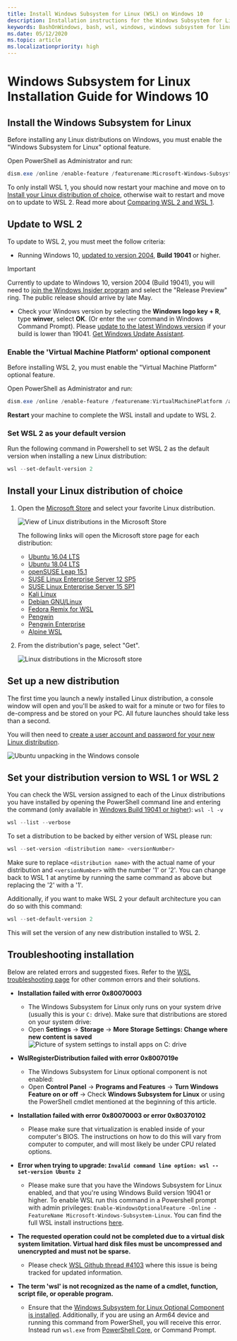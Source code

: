 ```yaml
---
title: Install Windows Subsystem for Linux (WSL) on Windows 10
description: Installation instructions for the Windows Subsystem for Linux on Windows 10.
keywords: BashOnWindows, bash, wsl, windows, windows subsystem for linux, windowssubsystem, ubuntu, debian, suse, windows 10, install, enable, WSL2, version 2
ms.date: 05/12/2020
ms.topic: article
ms.localizationpriority: high
---
```


# Windows Subsystem for Linux Installation Guide for Windows 10

## Install the Windows Subsystem for Linux

Before installing any Linux distributions on Windows, you must enable the "Windows Subsystem for Linux" optional feature.

Open PowerShell as Administrator and run:

```powershell
dism.exe /online /enable-feature /featurename:Microsoft-Windows-Subsystem-Linux /all /norestart
```

To only install WSL 1, you should now restart your machine and move on to [Install your Linux distribution of choice](./install-win10.md#install-your-linux-distribution-of-choice), otherwise wait to restart and move on to update to WSL 2. Read more about [Comparing WSL 2 and WSL 1](./compare-versions.md).

## Update to WSL 2

To update to WSL 2, you must meet the follow criteria:

- Running Windows 10, [updated to version 2004](ms-settings:windowsupdate), **Build 19041** or higher.

> [!IMPORTANT]
> Currently to update to Windows 10, version 2004 (Build 19041), you will need to [join the Windows Insider program](https://insider.windows.com/insidersigninboth/) and select the "Release Preview" ring. The public release should arrive by late May.

- Check your Windows version by selecting the **Windows logo key + R**, type **winver**, select **OK**. (Or enter the `ver` command in Windows Command Prompt). Please [update to the latest Windows version](ms-settings:windowsupdate) if your build is lower than 19041. [Get Windows Update Assistant](https://www.microsoft.com/software-download/windows10).

### Enable the 'Virtual Machine Platform' optional component

Before installing WSL 2, you must enable the "Virtual Machine Platform" optional feature.

Open PowerShell as Administrator and run:

```powershell
dism.exe /online /enable-feature /featurename:VirtualMachinePlatform /all /norestart
```

**Restart** your machine to complete the WSL install and update to WSL 2.

### Set WSL 2 as your default version

Run the following command in Powershell to set WSL 2 as the default version when installing a new Linux distribution:

```powershell
wsl --set-default-version 2
```

## Install your Linux distribution of choice

1. Open the [Microsoft Store](https://aka.ms/wslstore) and select your favorite Linux distribution.

    ![View of Linux distributions in the Microsoft Store](media/store.png)

    The following links will open the Microsoft store page for each distribution:

    - [Ubuntu 16.04 LTS](https://www.microsoft.com/store/apps/9pjn388hp8c9)
    - [Ubuntu 18.04 LTS](https://www.microsoft.com/store/apps/9N9TNGVNDL3Q)
    - [openSUSE Leap 15.1](https://www.microsoft.com/store/apps/9NJFZK00FGKV)
    - [SUSE Linux Enterprise Server 12 SP5](https://www.microsoft.com/store/apps/9MZ3D1TRP8T1)
    - [SUSE Linux Enterprise Server 15 SP1](https://www.microsoft.com/store/apps/9PN498VPMF3Z)
    - [Kali Linux](https://www.microsoft.com/store/apps/9PKR34TNCV07)
    - [Debian GNU/Linux](https://www.microsoft.com/store/apps/9MSVKQC78PK6)
    - [Fedora Remix for WSL](https://www.microsoft.com/store/apps/9n6gdm4k2hnc)
    - [Pengwin](https://www.microsoft.com/store/apps/9NV1GV1PXZ6P)
    - [Pengwin Enterprise](https://www.microsoft.com/store/apps/9N8LP0X93VCP)
    - [Alpine WSL](https://www.microsoft.com/store/apps/9p804crf0395)

2. From the distribution's page, select "Get".

    ![Linux distributions in the Microsoft store](media/UbuntuStore.png)

## Set up a new distribution

The first time you launch a newly installed Linux distribution, a console window will open and you'll be asked to wait for a minute or two for files to de-compress and be stored on your PC. All future launches should take less than a second.

You will then need to [create a user account and password for your new Linux distribution](./user-support.md).

![Ubuntu unpacking in the Windows console](media/UbuntuInstall.png)

## Set your distribution version to WSL 1 or WSL 2

You can check the WSL version assigned to each of the Linux distributions you have installed by opening the PowerShell command line and entering the command (only available in [Windows Build 19041 or higher](ms-settings:windowsupdate)): `wsl -l -v`

```powershell
wsl --list --verbose
```

To set a distribution to be backed by either version of WSL please run:

```powershell
wsl --set-version <distribution name> <versionNumber>
```

Make sure to replace `<distribution name>` with the actual name of your distribution and `<versionNumber>` with the number '1' or '2'. You can change back to WSL 1 at anytime by running the same command as above but replacing the '2' with a '1'.

Additionally, if you want to make WSL 2 your default architecture you can do so with this command:

```powershell
wsl --set-default-version 2
```

This will set the version of any new distribution installed to WSL 2.

## Troubleshooting installation

Below are related errors and suggested fixes. Refer to the [WSL troubleshooting page](troubleshooting.md) for other common errors and their solutions.

- **Installation failed with error 0x80070003**
  - The Windows Subsystem for Linux only runs on your system drive (usually this is your `C:` drive). Make sure that distributions are stored on your system drive:  
  - Open **Settings** -> **Storage** -> **More Storage Settings: Change where new content is saved**
    ![Picture of system settings to install apps on C: drive](media/AppStorage.png)

- **WslRegisterDistribution failed with error 0x8007019e**
  - The Windows Subsystem for Linux optional component is not enabled:
  - Open **Control Panel** -> **Programs and Features** -> **Turn Windows Feature on or off** -> Check **Windows Subsystem for Linux** or using the PowerShell cmdlet mentioned at the beginning of this article.

- **Installation failed with error 0x80070003 or error 0x80370102**
  - Please make sure that virtualization is enabled inside of your computer's BIOS. The instructions on how to do this will vary from computer to computer, and will most likely be under CPU related options.

- **Error when trying to upgrade: `Invalid command line option: wsl --set-version Ubuntu 2`**
  - Please make sure that you have the Windows Subsystem for Linux enabled, and that you're using Windows Build version 19041 or higher. To enable WSL run this command in a Powershell prompt with admin privileges: `Enable-WindowsOptionalFeature -Online -FeatureName Microsoft-Windows-Subsystem-Linux`. You can find the full WSL install instructions [here](./install-win10.md).

- **The requested operation could not be completed due to a virtual disk system limitation. Virtual hard disk files must be uncompressed and unencrypted and must not be sparse.**
  - Please check [WSL Github thread #4103](https://github.com/microsoft/WSL/issues/4103) where this issue is being tracked for updated information.

- **The term 'wsl' is not recognized as the name of a cmdlet, function, script file, or operable program.**
  - Ensure that the [Windows Subsystem for Linux Optional Component is installed](./install-win10.md#enable-the-virtual-machine-platform-optional-component). Additionally, if you are using an Arm64 device and running this command from PowerShell, you will receive this error. Instead run `wsl.exe` from [PowerShell Core](https://docs.microsoft.com/powershell/scripting/install/installing-powershell-core-on-windows?view=powershell-6), or Command Prompt.

